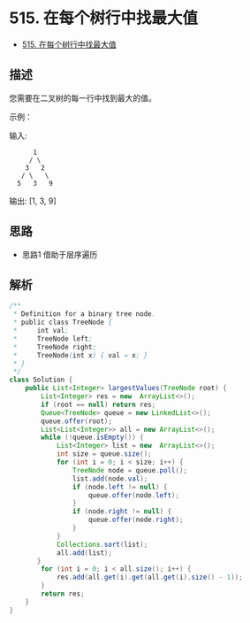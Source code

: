 # 515. 在每个树行中找最大值

- [515. 在每个树行中找最大值](https://leetcode-cn.com/problems/find-largest-value-in-each-tree-row/)


## 描述

您需要在二叉树的每一行中找到最大的值。

示例：

输入: 

          1
         / \
        3   2
       / \   \  
      5   3   9 

输出: [1, 3, 9]

## 思路

- 思路1
借助于层序遍历

## 解析

```java
/**
 * Definition for a binary tree node.
 * public class TreeNode {
 *     int val;
 *     TreeNode left;
 *     TreeNode right;
 *     TreeNode(int x) { val = x; }
 * }
 */
class Solution {
    public List<Integer> largestValues(TreeNode root) {
        List<Integer> res = new  ArrayList<>();
        if (root == null) return res;
        Queue<TreeNode> queue = new LinkedList<>();
        queue.offer(root);
        List<List<Integer>> all = new ArrayList<>();
        while (!queue.isEmpty()) {
            List<Integer> list = new  ArrayList<>();
            int size = queue.size();
            for (int i = 0; i < size; i++) {
                TreeNode node = queue.poll();
                list.add(node.val);
                if (node.left != null) {
                    queue.offer(node.left);
                }
                if (node.right != null) {
                    queue.offer(node.right);
                }
            }
            Collections.sort(list);
            all.add(list);
       }
        for (int i = 0; i < all.size(); i++) {
            res.add(all.get(i).get(all.get(i).size() - 1));
        }
        return res;
    }
}
```




